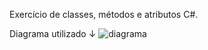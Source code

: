 
Exercício de classes, métodos e atributos C#.

Diagrama utilizado ↓
![diagrama](https://github.com/user-attachments/assets/cc1c5b79-232f-4a8b-8984-68e788c01fcb)
